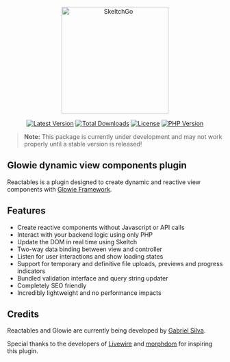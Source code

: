 <p align="center">
    <a href="https://glowie.tk/reactables" target="_blank"><img src="https://i.imgur.com/prpiWac.png" alt="SkeltchGo" width="250"/></a>
</p>

<p align="center">
    <a href="https://packagist.org/packages/glowieframework/glowie-reactables"><img src="https://img.shields.io/github/v/release/glowieframework/glowie-reactables" alt="Latest Version"></a>
    <a href="https://packagist.org/packages/glowieframework/glowie-reactables" target="_blank"><img src="https://img.shields.io/packagist/dt/glowieframework/glowie-reactables" alt="Total Downloads"></a>
    <a href="https://packagist.org/packages/glowieframework/glowie-reactables" target="_blank"><img src="https://img.shields.io/github/license/glowieframework/glowie-reactables" alt="License"></a>
    <a href="https://packagist.org/packages/glowieframework/glowie-reactables" target="_blank"><img src="https://img.shields.io/packagist/php-v/glowieframework/glowie" alt="PHP Version"></a>
</p>

> **Note:** This package is currently under development and may not work properly until a stable version is released!

## Glowie dynamic view components plugin
Reactables is a plugin designed to create dynamic and reactive view components with [Glowie Framework](https://glowie.tk).

## Features
- Create reactive components without Javascript or API calls
- Interact with your backend logic using only PHP
- Update the DOM in real time using Skeltch
- Two-way data binding between view and controller
- Listen for user interactions and show loading states
- Support for temporary and definitive file uploads, previews and progress indicators
- Bundled validation interface and query string updater
- Completely SEO friendly
- Incredibly lightweight and no performance impacts

## Credits
Reactables and Glowie are currently being developed by [Gabriel Silva](https://eugabrielsilva.tk).

Special thanks to the developers of [Livewire](https://github.com/livewire/livewire) and [morphdom](https://github.com/patrick-steele-idem/morphdom) for inspiring this plugin.